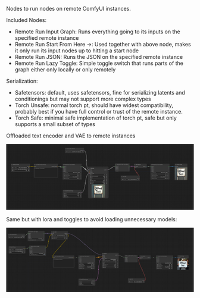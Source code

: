 Nodes to run nodes on remote ComfyUI instances.

Included Nodes:

* Remote Run Input Graph: Runs everything going to its inputs on the specified remote instance
* Remote Run Start From Here ->: Used together with above node, makes it only run its input nodes up to hitting a start node
* Remote Run JSON: Runs the JSON on the specified remote instance
* Remote Run Lazy Toggle: Simple toggle switch that runs parts of the graph either only locally or only remotely

Serialization:
* Safetensors: default, uses safetensors, fine for serializing latents and conditionings but may not support more complex types
* Torch Unsafe: normal torch pt, should have widest compatibility, probably best if you have full control or trust of the remote instance.
* Torch Safe: minimal safe implementation of torch pt, safe but only supports a small subset of types


Offloaded text encoder and VAE to remote instances

![Offloaded text encoder and VAE to remote instances](.github/example_2.png)

Same but with lora and toggles to avoid loading unnecessary models:

![Offloaded text encoder and VAE to remote instances, with lora](.github/example_3_lora.png)

